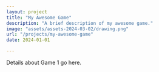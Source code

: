 ```yaml
---
layout: project
title: "My Awesome Game"
description: "A brief description of my awesome game."
image: "assets/assets-2024-03-02/drawing.png"
url: "/projects/my-awesome-game"
date: 2024-01-01

---
```

Details about Game 1 go here.
